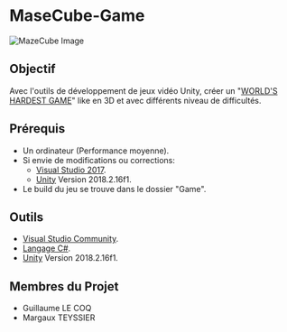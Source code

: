 # MaseCube-Game

![MazeCube Image](https://www.uniqcube.com/wp-content/uploads/2016/01/light-cube-maze-closeup-1900x1024.jpg)

## Objectif

Avec l'outils de développement de jeux vidéo Unity, créer un "[WORLD'S HARDEST GAME](https://www.coolmathgames.com/0-worlds-hardest-game)" like en 3D et avec différents niveau de difficultés.

## Prérequis

* Un ordinateur (Performance moyenne).
* Si envie de modifications ou corrections:
    * [Visual Studio 2017](https://visualstudio.microsoft.com/fr/vs/community/).
    * [Unity](https://unity3d.com/fr) Version 2018.2.16f1.
* Le build du jeu se trouve dans le dossier "Game".

## Outils

* [Visual Studio Community](https://visualstudio.microsoft.com/fr/vs/community/).
* [Langage C#](https://docs.microsoft.com/fr-fr/dotnet/csharp/programming-guide/).
* [Unity](https://unity3d.com/fr) Version 2018.2.16f1.

## Membres du Projet

*  Guillaume LE COQ
*  Margaux TEYSSIER
